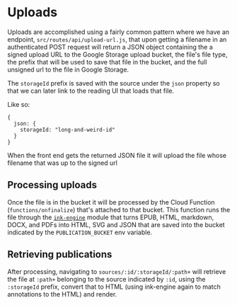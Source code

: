 # Uploads

Uploads are accomplished using a fairly common pattern where we have an endpoint, `src/routes/api/upload-url.js`, that upon getting a filename in an authenticated POST request will return a JSON object containing the a signed upload URL to the Google Storage upload bucket, the file's file type, the prefix that will be used to save that file in the bucket, and the full unsigned url to the file in Google Storage.

The `storageId` prefix is saved with the source under the `json` property so that we can later link to the reading UI that loads that file.

Like so:

```
{
  json: {
    storageId: "long-and-weird-id"
  }
}
```

When the front end gets the returned JSON file it will upload the file whose filename that was up to the signed url


## Processing uploads

Once the file is in the bucket it will be processed by the Cloud Function (`functions/onfinalize`) that's attached to that bucket. This function runs the file through the [`ink-engine`](https://github.com/rebus-ink/ink-engine) module that turns EPUB, HTML, markdown, DOCX, and PDFs into HTML, SVG and JSON that are saved into the bucket indicated by the `PUBLICATION_BUCKET` env variable.

## Retrieving publications

After processing, navigating to `sources/:id/:storageId/:path+` will retrieve the file at `:path+` belonging to the source indicated by `:id`, using the `:storageId` prefix, convert that to HTML (using ink-engine again to match annotations to the HTML) and render.
